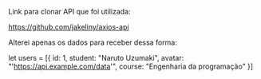 Link para clonar API que foi utilizada:

https://github.com/jakeliny/axios-api

Alterei apenas os dados para receber dessa forma:

let users = [{
  id: 1,
  student: "Naruto Uzumaki",
  avatar: "'https://api.example.com/data'",
  course: "Engenharia da programação"
}]

